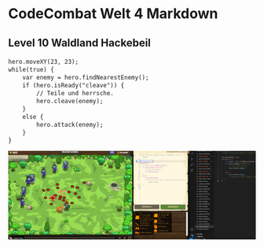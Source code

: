 # CodeCombat Welt 4 Markdown
## Level 10 Waldland Hackebeil
```
hero.moveXY(23, 23);
while(true) {
    var enemy = hero.findNearestEnemy();
    if (hero.isReady("cleave")) {
        // Teile und herrsche.
        hero.cleave(enemy);
    }
    else {
        hero.attack(enemy);
    }
}
```
![alt text](image-91.png)